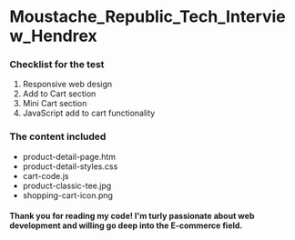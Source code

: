 # Moustache_Republic_Tech_Interview_Hendrex

<h3> Checklist for the test</h3>
   <ol>
      <li>Responsive web design</li>
      <li>Add to Cart section</li>
      <li>Mini Cart section</li>
      <li>JavaScript add to cart functionality</li>
   </ol>  



<h3> The content included </h3>
   <ul> 
     <li> product-detail-page.htm</li>
     <li> product-detail-styles.css</li>
     <li> cart-code.js</li>
     <li> product-classic-tee.jpg</li>
     <li> shopping-cart-icon.png</li>
   </ul>
   
<h4> Thank you for reading my code! I'm turly passionate about web development and willing go deep into the E-commerce field. </h4>


